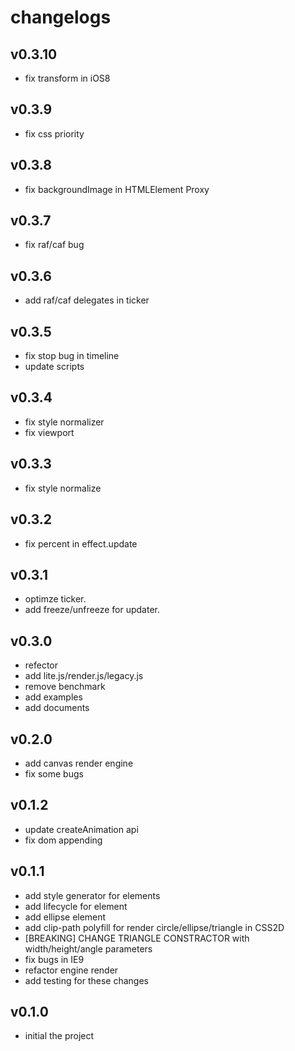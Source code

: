 # changelogs

## v0.3.10

- fix transform in iOS8

## v0.3.9

- fix css priority

## v0.3.8

- fix backgroundImage in HTMLElement Proxy

## v0.3.7

- fix raf/caf bug

## v0.3.6

- add raf/caf delegates in ticker

## v0.3.5

- fix stop bug in timeline
- update scripts

## v0.3.4

- fix style normalizer
- fix viewport

## v0.3.3

- fix style normalize

## v0.3.2

- fix percent in effect.update

## v0.3.1

- optimze ticker.
- add freeze/unfreeze for updater.

## v0.3.0

- refector
- add lite.js/render.js/legacy.js
- remove benchmark
- add examples
- add documents

## v0.2.0

- add canvas render engine
- fix some bugs

## v0.1.2

- update createAnimation api
- fix dom appending

## v0.1.1

- add style generator for elements
- add lifecycle for element
- add ellipse element
- add clip-path polyfill for render circle/ellipse/triangle in CSS2D
- [BREAKING] CHANGE TRIANGLE CONSTRACTOR with width/height/angle parameters 
- fix bugs in IE9
- refactor engine render
- add testing for these changes

## v0.1.0

- initial the project